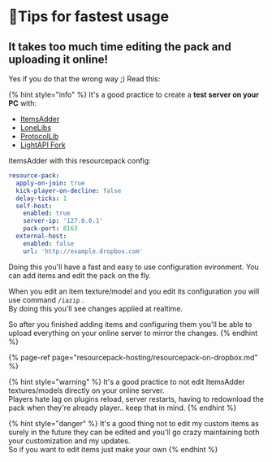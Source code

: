 # 🏁Tips for fastest usage

## It takes too much time editing the pack and uploading it online!

Yes if you do that the wrong way ;\) Read this:

{% hint style="info" %}
It's a good practice to create a **test server on your PC** with:

* [ItemsAdder](https://www.spigotmc.org/resources/%E2%9C%85must-have%E2%9C%85-itemsadder%E2%9C%A8textures-3d-models-emojis-ores-blocks-wings-tails-hats-more.73355/)
* [LoneLibs](https://www.spigotmc.org/resources/lonelibs.75974/)
* [ProtocolLib](https://www.spigotmc.org/resources/protocollib.1997/)
* [LightAPI Fork](https://www.spigotmc.org/resources/lightapi-fork.48247/)

ItemsAdder with this resourcepack config:

```yaml
resource-pack:
  apply-on-join: true
  kick-player-on-decline: false
  delay-ticks: 1
  self-host:
    enabled: true
    server-ip: '127.0.0.1'
    pack-port: 8163
  external-host:
    enabled: false
    url: 'http://example.dropbox.com'
```

Doing this you'll have a fast and easy to use configuration evironment. You can add items and edit the pack on the fly.

When you edit an item texture/model and you edit its configuration you will use command  `/iazip` .  
By doing this you'll see changes applied at realtime.

So after you finished adding items and configuring them you'll be able to upload everything on your online server to mirror the changes.
{% endhint %}

{% page-ref page="resourcepack-hosting/resourcepack-on-dropbox.md" %}

{% hint style="warning" %}
It's a good practice to not edit ItemsAdder textures/models directly on your online server.  
Players hate lag on plugins reload, server restarts, having to redownload the pack when they're already player.. keep that in mind.
{% endhint %}

{% hint style="danger" %}
It's a good thing not to edit my custom items as surely in the future they can be edited and you'll go crazy maintaining both your customization and my updates.  
So if you want to edit items just make your own
{% endhint %}

